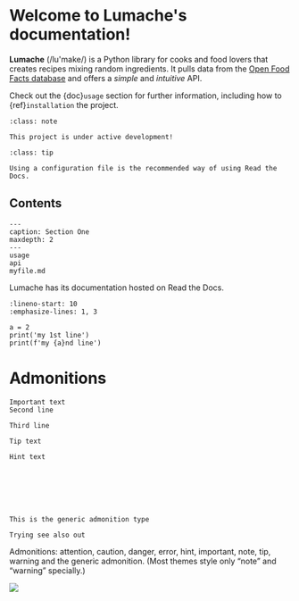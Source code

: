 # Welcome to Lumache's documentation!

**Lumache** (/lu'make/) is a Python library for cooks and food lovers
that creates recipes mixing random ingredients.
It pulls data from the [Open Food Facts database](https://world.openfoodfacts.org/)
and offers a *simple* and *intuitive* API.

Check out the {doc}`usage` section for further information, including
how to {ref}`installation` the project.

```{admonition} Here's my title
:class: note

This project is under active development!
```

```{admonition} Tip 123
:class: tip

Using a configuration file is the recommended way of using Read the Docs.
```

## Contents

```{toctree}
---
caption: Section One
maxdepth: 2
---
usage
api
myfile.md
```

Lumache has its documentation hosted on Read the Docs.

```{code-block} python
:lineno-start: 10
:emphasize-lines: 1, 3

a = 2
print('my 1st line')
print(f'my {a}nd line')
```


# Admonitions


```{important}
Important text
Second line

Third line
```

```{tip}
Tip text
```

```{hint}
Hint text
```




```{attention} Sample attention
```

```{caution} Sample caution
```

```{danger} Sample danger
```

```{error} Sample error
```

```{note} Notes require **no** arguments, so content can start here.
```

```{warning} Sample warning
```

```{admonition} Custom admonition
This is the generic admonition type
```

```{seealso}
Trying see also out
```
Admonitions: attention, caution, danger, error, hint, important, note, tip, warning and the generic admonition. (Most themes style only “note” and “warning” specially.)

![](https://miro.medium.com/max/742/1*fmVKSXsMpNehBn-dVovFdg.png)